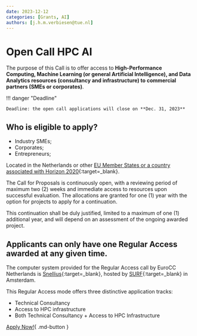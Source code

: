 ```yaml
---
date: 2023-12-12
categories: [Grants, AI]
authors: [j.h.m.verbiesen@tue.nl]
---
```


# Open Call HPC AI

The purpose of this Call is to offer access to **High-Performance Computing, Machine Learning (or general Artificial Intelligence), and Data Analytics resources (consultancy and infrastructure) to commercial partners (SMEs or corporates)**.

!!! danger "Deadline"

    Deadline: the open call applications will close on **Dec. 31, 2023**

<!-- more -->

## Who is eligible to apply?

- Industry SMEs;
- Corporates;
- Entrepreneurs;

Located in the Netherlands or other [EU Member States or a country associated with Horizon 2020](https://eurohpc-ju.europa.eu/about/discover-eurohpc-ju_en#members){:target=_blank}.

The Call for Proposals is continuously open, with a reviewing period of maximum two (2) weeks and immediate access to resources upon successful evaluation. The allocations are granted for one (1) year with the option for projects to apply for a continuation.

This continuation shall be duly justified, limited to a maximum of one (1) additional year, and will depend on an assessment of the ongoing awarded project.

## Applicants can only have one Regular Access awarded at any given time.
The computer system provided for the Regular Access call by EuroCC Netherlands is [Snellius](https://www.surf.nl/en/dutch-national-supercomputer-snellius){:target=_blank}, hosted by [SURF](https://surf.nl/){:target=_blank} in Amsterdam.

This Regular Access mode offers three distinctive application tracks:

- Technical Consultancy
- Access to HPC infrastructure
- Both Technical Consultancy + Access to HPC Infrastructure

[Apply Now!](https://u17cmwrnl4v.typeform.com/to/S1vqNsUV){ .md-button }

[^1]: _source: [https://eurocc-netherlands.nl/open-call-hpc-ai/](https://eurocc-netherlands.nl/open-call-hpc-ai/){:target=_blank}_

